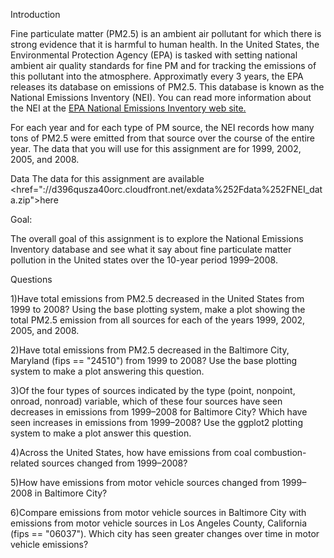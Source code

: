 Introduction

Fine particulate matter (PM2.5) is an ambient air pollutant for which there is strong evidence that it is harmful to human health. In the United States, the Environmental Protection Agency (EPA) is tasked with setting national ambient air quality standards for fine PM and for tracking the emissions of this pollutant into the atmosphere. Approximatly every 3 years, the EPA releases its database on emissions of PM2.5. This database is known as the National Emissions Inventory (NEI). You can read more information about the NEI at the <a href="http://www.epa.gov/ttn/chief/eiinformation.html">EPA National Emissions Inventory web site.</a>

For each year and for each type of PM source, the NEI records how many tons of PM2.5 were emitted from that source over the course of the entire year. The data that you will use for this assignment are for 1999, 2002, 2005, and 2008.

Data
The data for this assignment are available <href="://d396qusza40orc.cloudfront.net/exdata%252Fdata%252FNEI_data.zip">here</a>


Goal:

The overall goal of this assignment is to explore the National Emissions Inventory database and see what it say about fine particulate matter pollution in the United states over the 10-year period 1999–2008. 

Questions


1)Have total emissions from PM2.5 decreased in the United States from 1999 to 2008? Using the base plotting system, make a plot showing the total PM2.5 emission from all sources for each of the years 1999, 2002, 2005, and 2008.

2)Have total emissions from PM2.5 decreased in the Baltimore City, Maryland (fips == "24510") from 1999 to 2008? Use the base plotting system to make a plot answering this question.

3)Of the four types of sources indicated by the type (point, nonpoint, onroad, nonroad) variable, which of these four sources have seen decreases in emissions from 1999–2008 for Baltimore City? Which have seen increases in emissions from 1999–2008? Use the ggplot2 plotting system to make a plot answer this question.

4)Across the United States, how have emissions from coal combustion-related sources changed from 1999–2008?

5)How have emissions from motor vehicle sources changed from 1999–2008 in Baltimore City?

6)Compare emissions from motor vehicle sources in Baltimore City with emissions from motor vehicle sources in Los Angeles County, California (fips == "06037"). Which city has seen greater changes over time in motor vehicle emissions?

